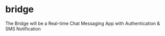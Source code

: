 # bridge
The Bridge will be a Real-time Chat Messaging App with Authentication &amp; SMS Notification<br>

